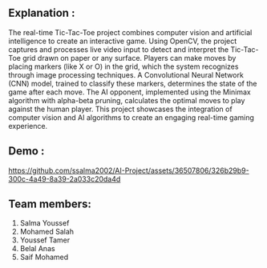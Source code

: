 ## Explanation :

The real-time Tic-Tac-Toe project combines computer vision and artificial intelligence to create an interactive game. Using OpenCV, the project captures and processes live video input to detect and interpret the Tic-Tac-Toe grid drawn on paper or any surface. Players can make moves by placing markers (like X or O) in the grid, which the system recognizes through image processing techniques. A Convolutional Neural Network (CNN) model, trained to classify these markers, determines the state of the game after each move. The AI opponent, implemented using the Minimax algorithm with alpha-beta pruning, calculates the optimal moves to play against the human player. This project showcases the integration of computer vision and AI algorithms to create an engaging real-time gaming experience.

## Demo :

https://github.com/ssalma2002/AI-Project/assets/36507806/326b29b9-300c-4a49-8a39-2a033c20da4d

## Team members:

1. Salma Youssef
2. Mohamed Salah
3. Youssef Tamer
4. Belal Anas
5. Saif Mohamed
